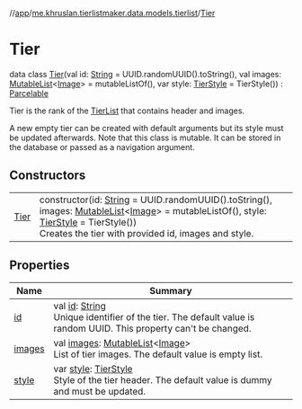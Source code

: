 //[app](../../../index.md)/[me.khruslan.tierlistmaker.data.models.tierlist](../index.md)/[Tier](index.md)

# Tier

data class [Tier](index.md)(val id: [String](https://kotlinlang.org/api/latest/jvm/stdlib/kotlin/-string/index.html) = UUID.randomUUID().toString(), val images: [MutableList](https://kotlinlang.org/api/latest/jvm/stdlib/kotlin.collections/-mutable-list/index.html)&lt;[Image](../../me.khruslan.tierlistmaker.data.models.tierlist.image/-image/index.md)&gt; = mutableListOf(), var style: [TierStyle](../-tier-style/index.md) = TierStyle()) : [Parcelable](https://developer.android.com/reference/kotlin/android/os/Parcelable.html)

Tier is the rank of the [TierList](../-tier-list/index.md) that contains header and images.

A new empty tier can be created with default arguments but its style must be updated afterwards. Note that this class is mutable. It can be stored in the database or passed as a navigation argument.

## Constructors

| | |
|---|---|
| [Tier](-tier.md) | constructor(id: [String](https://kotlinlang.org/api/latest/jvm/stdlib/kotlin/-string/index.html) = UUID.randomUUID().toString(), images: [MutableList](https://kotlinlang.org/api/latest/jvm/stdlib/kotlin.collections/-mutable-list/index.html)&lt;[Image](../../me.khruslan.tierlistmaker.data.models.tierlist.image/-image/index.md)&gt; = mutableListOf(), style: [TierStyle](../-tier-style/index.md) = TierStyle())<br>Creates the tier with provided id, images and style. |

## Properties

| Name | Summary |
|---|---|
| [id](id.md) | val [id](id.md): [String](https://kotlinlang.org/api/latest/jvm/stdlib/kotlin/-string/index.html)<br>Unique identifier of the tier. The default value is random UUID. This property can't be changed. |
| [images](images.md) | val [images](images.md): [MutableList](https://kotlinlang.org/api/latest/jvm/stdlib/kotlin.collections/-mutable-list/index.html)&lt;[Image](../../me.khruslan.tierlistmaker.data.models.tierlist.image/-image/index.md)&gt;<br>List of tier images. The default value is empty list. |
| [style](style.md) | var [style](style.md): [TierStyle](../-tier-style/index.md)<br>Style of the tier header. The default value is dummy and must be updated. |
